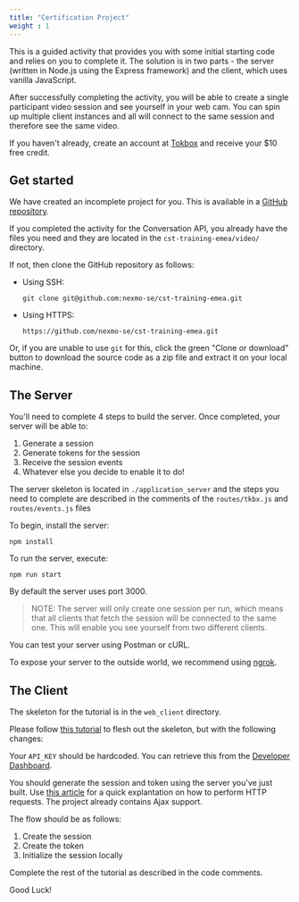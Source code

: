 ```yaml
---
title: "Certification Project"
weight : 1
---
```


This is a guided activity that provides you with some initial starting code and relies on you to complete it. The solution is in two parts - the server (written in Node.js using the Express framework) and the client, which uses vanilla JavaScript.

After successfully completing the activity, you will be able to create a single participant video session and see yourself in your web cam. You can spin up multiple client instances and all will connect to the same session and therefore see the same video.

If you haven't already, create an account at [Tokbox](https://tokbox.com) and receive your $10 free credit.


## Get started
We have created an incomplete project for you. This is available in a [GitHub repository](https://github.com/nexmo-se/cst-training-emea/tree/master/video).

If you completed the activity for the Conversation API, you already have the files you need and they are located in the `cst-training-emea/video/` directory.

If not, then clone the GitHub repository as follows:

- Using SSH:

  ```
  git clone git@github.com:nexmo-se/cst-training-emea.git
  ```

- Using HTTPS:

  ```
  https://github.com/nexmo-se/cst-training-emea.git
  ```

Or, if you are unable to use `git` for this, click the green "Clone or download" button to download the source code as a zip file and extract it on your local machine.

## The Server

You'll need to complete 4 steps to build the server. Once completed, your server will be able to:

1. Generate a session
2. Generate tokens for the session
3. Receive the session events
4. Whatever else you decide to enable it to do!

The server skeleton is located in `./application_server` and the steps you need to complete are described in the comments of the `routes/tkbx.js` and `routes/events.js` files

To begin, install the server:

```
npm install
```

To run the server, execute:

```
npm run start
```

By default the server uses port 3000.

> NOTE: The server will only create one session per run, which means that all clients that fetch the session will be connected to the same one. This will enable you see yourself from two different clients.

You can test your server using Postman or cURL.

To expose your server to the outside world, we recommend using [ngrok](basic-concepts/ngrok).

## The Client

The skeleton for the tutorial is in the `web_client` directory.

Please follow [this tutorial](https://tokbox.com/developer/tutorials/web/basic-video-chat/) to flesh out the skeleton, but with the following changes:

Your `API_KEY` should be hardcoded. You can retrieve this from the [Developer Dashboard](https://dashboard.nexmo.com).

You should generate the session and token using the server you've just built. Use [this article](https://www.freecodecamp.org/news/here-is-the-most-popular-ways-to-make-an-http-request-in-javascript-954ce8c95aaa/#jquery-methods) for a quick explantation on how to perform HTTP requests. The project already contains Ajax support.

The flow should be as follows:

1. Create the session
2. Create the token
3. Initialize the session locally

Complete the rest of the tutorial as described in the code comments. 

Good Luck!